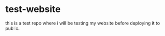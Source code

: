 # test-website
this is a test repo where i will be testing my website before deploying it to public.
